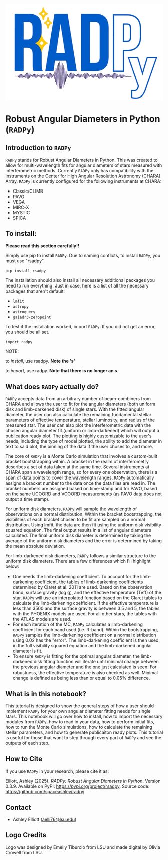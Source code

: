 ![RADPy logo](https://github.com/spaceashley/radpy/blob/main/radpynobglogo.png)


# Robust Angular Diameters in Python (`RADPy`)
## Introduction to `RADPy`

`RADPy` stands for Robust Angular Diameters in Python. This was created to allow for multi-wavelength fits for angular diameters of stars measured with interferometric methods. Currently `RADPy` only has compatibility with the instruments on the Center for High Angular Resolution Astronomy (CHARA) Array. `RADPy` is currently configured for the following instruments at CHARA:

- Classic/CLIMB
- PAVO
- VEGA
- MIRC-X
- MYSTIC
- SPICA

## To install:

**Please read this section carefully!!**

Simply use pip to install `RADPy`. Due to naming conflicts, to install `RADPy`, you must use "rsadpy". 

`pip install rsadpy`

The installation should also install all necessary additional packages you need to run everything. Just in case, here is a list of all the necessary packages that aren't default:
- `lmfit`
- `astropy`
- `astroquery`
- `gaiadr3-zeropoint`

To test if the installation worked, import `RADPy`. If you did not get an error, you should be all set. 

`import radpy`

NOTE: 

to _install_, use rsadpy. **Note the 's'**

to _import_, use radpy. **Note that there is no longer an s**

## What does `RADPy` actually do?
`RADPy` accepts data from an arbitrary number of beam-combiners from CHARA and allows the user to fit for the angular diameters (both uniform disk and limb-darkened disk) of single stars. With the fitted angular diameter, the user can also calculate the remaining fundamental stellar parameters of effective temperature, stellar luminosity, and radius of the measured star. The user can also plot the interferometric data with the chosen angular diameter fit (uniform or limb-darkened) which will output a publication ready plot. The plotting is highly customizable to the user's needs, including the type of model plotted, the ability to add the diameter in text to said plot, the binning of the data if the user choses to, and more. 

The core of `RADPy` is a Monte Carlo simulation that involves a custom-built bracket bootstrapping within. A bracket in the realm of interferometry describes a set of data taken at the same time. Several instruments at CHARA span a wavelength range, so for every one observation, there is a span of data points to cover the wavelength ranges. `RADPy` automatically assigns a bracket number to the data once the data files are read in. The bracket numbers are assigned based on time-stamp and for PAVO, based on the same UCOORD and VCOORD measurements (as PAVO data does not output a time stamp). 

For uniform disk diameters, `RADPy` will sample the wavelength of observations on a normal distribution. Within the bracket bootstrapping, the visibilities of each bracket chosen to be fit are sampled on a normal distribution. Using lmfit, the data are then fit using the uniform disk visibility squared equation. The final output results in a list of angular diameters calculated. The final uniform disk diameter is determined by taking the average of the uniform disk diameters and the error is determined by taking the mean absolute deviation. 

For limb-darkened disk diameters, `RADPy` follows a similar structure to the uniform disk diameters. There are a few differences which I'll highlight below:

- One needs the limb-darkening coefficient. To account for the limb-darkening coefficient, the tables of limb-darkening coefficients determined by Claret et al. 2011 are used. Based on the observation band, surface gravity (log g), and the effective temperature (Teff) of the star, `RADPy` will use an interpolated function based on the Claret tables to calculate the limb-darkening coefficient. If the effective temperature is less than 3500 and the surface gravity is between 3.5 and 5, the tables with the PHOENIX models are used. For all other stars, the tables with the ATLAS models are used.
- For each iteration of the MC, `RADPy` calculates a limb-darkening coefficient for each band used (i.e. R-band). Within the bootstrapping, `RADPy` samples the limb-darkening coefficient on a normal distribution using 0.02 has the "error". The limb-darkening coefficient is then used in the full visibility squared equation and the limb-darkened angular diameter is fit.
- To ensure `RADPy` is fitting for the optimal angular diameter, the limb-darkened disk fitting function will iterate until minimal change between the previous angular diameter and the one just calculated is seen. For robustness, the effective temperature is also checked as well. Minimal change is defined as being less than or equal to 0.05% difference.

## What is in this notebook?

This tutorial is designed to show the general steps of how a user should implement `RADPy` for your own angular diameter fitting needs for single stars. This notebook will go over how to install, how to import the necessary modules from `RADPy`, how to read in your data, how to perform initial fits, how to run the Monte Carlo simulations, how to calculate the remaining stellar parameters, and how to generate publicaiton ready plots. This tutorial is useful for those that want to step through every part of `RADPy` and see the outputs of each step. 

## How to Cite

If you use `RADPy` in your research, please cite it as:

Elliott, Ashley (2025). *RADPy: Robust Angular Diameters in Python*. Version 0.3.9. Available on PyPI: https://pypi.org/project/rsadpy. Source code: https://github.com/spaceashley/radpy

## Contact
- Ashley Elliott (aelli76@lsu.edu)

## Logo Credits
Logo was designed by Emelly Tiburcio from LSU and made digital by Olivia Crowell from LSU.
